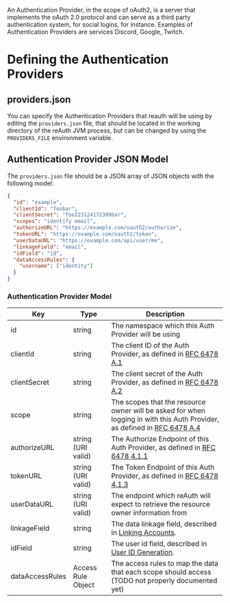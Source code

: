 An Authentication Provider, in the scope of oAuth2, is a server that implements the oAuth 2.0 protocol and can serve as a third party authentication system, for social logins, for instance. Examples of Authentication Providers are services Discord, Google, Twitch.

# Defining the Authentication Providers

## providers.json

You can specify the Authentication Providers that reauth will be using by editing the ``providers.json`` file, that should be located in the working directory of the reAuth JVM process, but can be changed by using the ``PROVIDERS_FILE`` environment variable.

## Authentication Provider JSON Model

The ``providers.json`` file should be a JSON array of JSON objects with the following model:

```json
{
  "id": "example",
  "clientId": "foobar",
  "clientSecret": "foo123124172389bar",
  "scopes": "identify email",
  "authorizeURL": "https://example.com/oauth2/authorize",
  "tokenURL": "https://example.com/oauth2/token",
  "userDataURL": "https://example.com/api/user/me",
  "linkageField": "email",
  "idField": "id",
  "dataAccessRules": {
    "username": ["identity"]
  }
}
```

### Authentication Provider Model

| Key             | Type               | Description |
| --------------- |------------------- |------------ |
| id              | string             | The namespace which this Auth Provider will be using |
| clientId        | string             | The client ID of the Auth Provider, as defined in [RFC 6478 A.1](https://tools.ietf.org/html/rfc6749#appendix-A.1) |
| clientSecret    | string             | The client secret of the Auth Provider, as defined in [RFC 6478 A.2](https://tools.ietf.org/html/rfc6749#appendix-A.2) |
| scope           | string             | The scopes that the resource owner will be asked for when logging in with this Auth Provider, as defined in [RFC 6478 A.4](https://tools.ietf.org/html/rfc6749#appendix-A.4) |
| authorizeURL    | string (URI valid) | The Authorize Endpoint of this Auth Provider, as defined in [RFC 6478 4.1.1](https://tools.ietf.org/html/rfc6749#section-4.1.1) |
| tokenURL        | string (URI valid) | The Token Endpoint of this Auth Provider, as defined in [RFC 6478 4.1.3](https://tools.ietf.org/html/rfc6749#section-4.1.3) |
| userDataURL     | string (URI valid) | The endpoint which reAuth will expect to retrieve the resource owner information from |
| linkageField    | string             | The data linkage field, described in [Linking Accounts](account-linking.md#linking-accounts). |
| idField         | string             | The user id field, described in [User ID Generation](account-linking.md#user-id-generation). |
| dataAccessRules | Access Rule Object | The access rules to map the data that each scope should access (TODO not properly documented yet)
